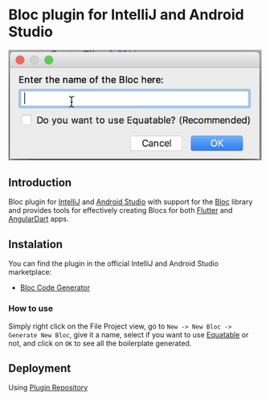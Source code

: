 # Bloc plugin for IntelliJ and Android Studio

![dialog](./assets/dialog.png)

## Introduction

Bloc plugin for [IntelliJ](https://www.jetbrains.com/idea/) and [Android Studio](https://developer.android.com/studio/) with support for the [Bloc](https://felangel.github.io/bloc) library and provides tools for effectively creating Blocs for both [Flutter](https://flutter.io/) and [AngularDart](https://webdev.dartlang.org) apps.

## Instalation

You can find the plugin in the official IntelliJ and Android Studio marketplace:

- [Bloc Code Generator](https://plugins.jetbrains.com/plugin/12129-bloc-code-generator)

### How to use

Simply right click on the File Project view, go to `New -> New Bloc -> Generate New Bloc`, give it a name, select if you want to use [Equatable](https://github.com/felangel/equatable) or not, and click on `OK` to see all the boilerplate generated.

## Deployment

Using [Plugin Repository](http://www.jetbrains.org/intellij/sdk/docs/plugin_repository/index.html)
